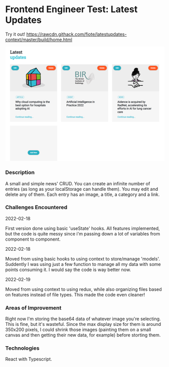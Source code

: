 # Frontend Engineer Test: Latest Updates

Try it out! https://rawcdn.githack.com/fiote/latestupdates-context/master/build/home.html

![Preview](public/promo.png "Preview")

### Description

A small and simple news' CRUD. You can create an infinite number of entries (as long as your localStorage can handle them). You may edit and delete any of them. Each entry has an image, a title, a category and a link.

### Challenges Encountered

2022-02-18

First version done using basic 'useState' hooks. All features implemented, but the code is quite messy since i'm passing down a lot of variables from component to component.

2022-02-18

Moved from using basic hooks to using context to store/manage 'models'. Suddently I was using just a few function to manage all my data with some points consuming it. I would say the code is way better now.

2022-02-19

Moved from using context to using redux, while also organizing files based on features instead of file types. This made the code even cleaner!

### Areas of Improvement

Right now I'm storing the base64 data of whatever image you're selecting. This is fine, but it's wasteful. Since the max display size for them is around 350x200 pixels, I could shrink those images (painting them on a small canvas and then getting their new data, for example) before storting them.

### Technologies

React with Typescript.